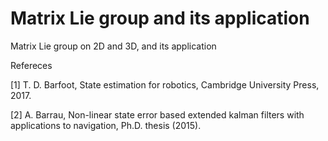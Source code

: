 # Matrix Lie group and its application
 Matrix Lie group on 2D and 3D, and its application


Refereces

[1] T. D. Barfoot, State estimation for robotics, Cambridge University Press, 2017.

[2] A. Barrau, Non-linear state error based extended kalman filters with applications to navigation, Ph.D. thesis (2015).
